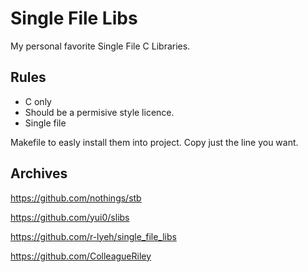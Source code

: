# Single File Libs

My personal favorite Single File C Libraries.

## Rules

- C only
- Should be a permisive style licence.
- Single file

Makefile to easly install them into project. Copy just the line you want.

## Archives

https://github.com/nothings/stb

https://github.com/yui0/slibs

https://github.com/r-lyeh/single_file_libs

https://github.com/ColleagueRiley

